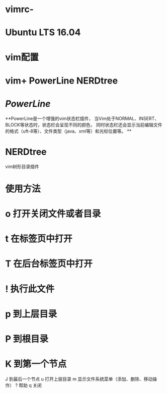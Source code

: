 # vimrc-
# Ubuntu LTS 16.04
# vim配置
# vim+ PowerLine NERDtree
#
# *PowerLine* 
**PowerLine是一个增强的vim状态栏插件，
当Vim处于NORMAL、INSERT、BLOCK等状态时，状态栏会呈现不同的颜色，
同时状态栏还会显示当前编辑文件的格式（uft-8等）、文件类型（java、xml等）和光标位置等。
**
# **NERDtree**
 vim树形目录插件
# 使用方法
# o 打开关闭文件或者目录
# t 在标签页中打开
# T 在后台标签页中打开
# ! 执行此文件
# p 到上层目录
# P 到根目录
# K 到第一个节点
 J 到最后一个节点
 u 打开上层目录
 m 显示文件系统菜单（添加、删除、移动操作）
 ? 帮助
q 关闭
